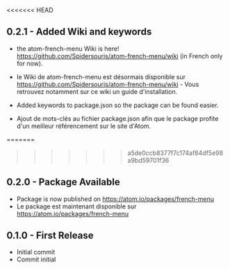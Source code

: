 <<<<<<< HEAD
## 0.2.1 - Added Wiki and keywords
* the atom-french-menu Wiki is here! https://github.com/Spidersouris/atom-french-menu/wiki (in French only for now).
* le Wiki de atom-french-menu est désormais disponible sur https://github.com/Spidersouris/atom-french-menu/wiki - Vous retrouvez notamment sur ce wiki un guide d'installation.

* Added keywords to package.json so the package can be found easier.
* Ajout de mots-clés au fichier package.json afin que le package profite d'un meilleur référencement sur le site d'Atom.

=======
>>>>>>> a5de0ccb8377f7c174af84df5e98a9bd59701f36
## 0.2.0 - Package Available
* Package is now published on https://atom.io/packages/french-menu
* Le package est maintenant disponible sur https://atom.io/packages/french-menu

## 0.1.0 - First Release
* Initial commit
* Commit initial
